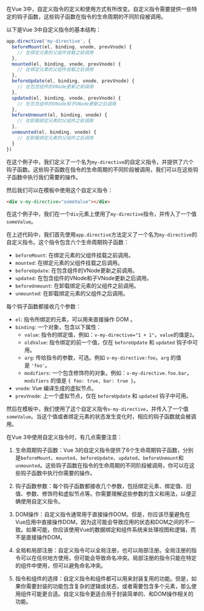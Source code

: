 在Vue 3中，自定义指令的定义和使用方式有所改变。自定义指令需要提供一些特定的钩子函数，这些钩子函数在指令的生命周期的不同阶段被调用。

以下是Vue 3中自定义指令的基本结构：  
```js
app.directive('my-directive', {
  beforeMount(el, binding, vnode, prevVnode) {
    // 在绑定元素的父组件挂载之前调用
  },
  mounted(el, binding, vnode, prevVnode) {
    // 在绑定元素的父组件挂载之后调用
  },
  beforeUpdate(el, binding, vnode, prevVnode) {
    // 在包含组件的VNode更新之前调用
  },
  updated(el, binding, vnode, prevVnode) {
    // 在包含组件的VNode和子VNode更新之后调用
  },
  beforeUnmount(el, binding, vnode) {
    // 在卸载绑定元素的父组件之前调用
  },
  unmounted(el, binding, vnode) {
    // 在卸载绑定元素的父组件之后调用
  }
})
```
在这个例子中，我们定义了一个名为`my-directive`的自定义指令，并提供了六个钩子函数。这些钩子函数在指令的生命周期的不同阶段被调用，我们可以在这些钩子函数中执行我们需要的操作。

然后我们可以在模板中使用这个自定义指令：  
```html
<div v-my-directive="someValue"></div>
```
在这个例子中，我们在一个`div`元素上使用了`my-directive`指令，并传入了一个值`someValue`。 

在上述代码中，我们首先使用`app.directive`方法定义了一个名为`my-directive`的自定义指令。这个指令包含六个生命周期钩子函数：

- `beforeMount`: 在绑定元素的父组件挂载之前调用。
- `mounted`: 在绑定元素的父组件挂载之后调用。
- `beforeUpdate`: 在包含组件的VNode更新之前调用。
- `updated`: 在包含组件的VNode和子VNode更新之后调用。
- `beforeUnmount`: 在卸载绑定元素的父组件之前调用。
- `unmounted`: 在卸载绑定元素的父组件之后调用。

每个钩子函数都接收几个参数：

- `el`: 指令所绑定的元素，可以用来直接操作 DOM 。
- `binding`: 一个对象，包含以下属性：
    - `value`: 指令的绑定值，例如：`v-my-directive="1 + 1"`，`value`的值是`2`。
    - `oldValue`: 指令绑定的前一个值，仅在 `beforeUpdate` 和 `updated` 钩子中可用。
    - `arg`: 传给指令的参数，可选。例如 `v-my-directive:foo`，`arg` 的值是 `'foo'`。
    - `modifiers`: 一个包含修饰符的对象。例如：`v-my-directive.foo.bar`，`modifiers` 的值是 `{ foo: true, bar: true }`。
- `vnode`: Vue 编译生成的虚拟节点。
- `prevVnode`: 上一个虚拟节点，仅在 `beforeUpdate` 和 `updated` 钩子中可用。

然后在模板中，我们使用了这个自定义指令`v-my-directive`，并传入了一个值`someValue`。当这个值或者绑定元素的状态发生变化时，相应的钩子函数就会被调用。  


在Vue 3中使用自定义指令时，有几点需要注意：

1. 生命周期钩子函数：Vue 3的自定义指令提供了6个生命周期钩子函数，分别是`beforeMount`、`mounted`、`beforeUpdate`、`updated`、`beforeUnmount`和`unmounted`。这些钩子函数在指令的生命周期的不同阶段被调用，你可以在这些钩子函数中执行你需要的操作。
    
2. 钩子函数参数：每个钩子函数都接收几个参数，包括绑定元素、绑定值、旧值、参数、修饰符和虚拟节点等。你需要理解这些参数的含义和用法，以便正确使用自定义指令。
    
3. DOM操作：自定义指令通常用于直接操作DOM。但是，你应该尽量避免在Vue应用中直接操作DOM，因为这可能会导致应用的状态和DOM之间的不一致。如果可能，你应该使用Vue的数据绑定和组件系统来处理视图和逻辑，而不是直接操作DOM。
    
4. 全局和局部注册：自定义指令可以全局注册，也可以局部注册。全局注册的指令可以在任何地方使用，但可能会导致命名冲突。局部注册的指令只能在特定的组件中使用，但可以避免命名冲突。
    
5. 指令和组件的选择：自定义指令和组件都可以用来封装复用的功能。但是，如果你需要封装的功能包含复杂的逻辑或状态，或者需要包含多个元素，那么使用组件可能更合适。自定义指令更适合用于封装简单的、和DOM操作相关的功能。